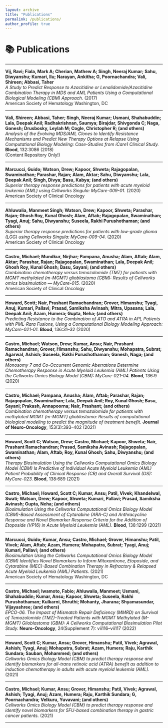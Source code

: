```yaml
---
layout: archive
title: "Publications"
permalink: /publications/
author_profile: true
---
```


# 📚 Publications

---

**Vij, Ravi; Fiala, Mark A; Cherian, Mathew A; Singh, Neeraj Kumar; Sahu, Diwyanshu; Kumari, Ilu; Narayan, Ankitha; G, Poornachandra; Vali, Shireen; Abbasi, Taher**  
*A Study to Predict Response to Azacitidine or Lenalidomide/Azacitidine Combination Therapy in MDS and AML Patients Using a Computational Biological Modeling (CBM) Approach.* (2017)  
American Society of Hematology Washington, DC

---

**Vali, Shireen; Abbasi, Taher; Singh, Neeraj Kumar; Usmani, Shahabuddin; Lala, Deepak Anil; Radhakrishnan, Saumya; Birajdar, Shivgonda C; Naga, Ganesh; Drusbosky, Leylah M; Cogle, Christopher R; (and others)**  
*Analysis of the Evolving MDS/AML Clones to Identify Resistance Mechanisms and Predict New Therapy Options at Relapse Using Computational Biology Modeling: Case-Studies from iCare1 Clinical Study.* **Blood**, 132:3086 (2018)  
(Content Repository Only!)

---

**Marcucci, Guido; Watson, Drew; Kapoor, Shweta; Rajagopalan, Swaminathan; Parashar, Rajan; Alam, Aktar; Sahu, Diwyanshu; Lala, Deepak Anil; Singh, Divya; Basu, Kabya; (and others)**  
*Superior therapy response predictions for patients with acute myeloid leukemia (AML) using Cellworks Singula: MyCare-009-01.* (2020)  
American Society of Clinical Oncology

---

**Ahluwalia, Manmeet Singh; Watson, Drew; Kapoor, Shweta; Parashar, Rajan; Ghosh Roy, Kunal Ghosh; Alam, Aftab; Rajagopalan, Swaminathan; Tyagi, Anuj; Sahu, Diwyanshu; Suseela, Rakhi Purushothaman; (and others)**  
*Superior therapy response predictions for patients with low-grade glioma (LGG) using Cellworks Singula: MyCare-009-04.* (2020)  
American Society of Clinical Oncology

---

**Castro, Michael; Mundkur, Nirjhar; Pampana, Anusha; Alam, Aftab; Alam, Aktar; Parashar, Rajan; Rajagopalan, Swaminathan; Lala, Deepak Anil; Ghosh Roy, Kunal Ghosh; Basu, Sayani; (and others)**  
*Combination chemotherapy versus temozolomide (TMZ) for patients with MGMT methylated (m-MGMT) glioblastoma (GBM): Results of Cellworks omics biosimulation — MyCare-015.* (2020)  
American Society of Clinical Oncology

---

**Howard, Scott; Nair, Prashant Ramachandran; Grover, Himanshu; Tyagi, Anuj; Kumari, Pallavi; Prasad, Samiksha Avinash; Mitra, Upasana; Lala, Deepak Anil; Azam, Humera; Gupta, Neha; (and others)**  
*Predicting Resistance to the Combination of ATO and ATRA in APL Patients with PML-Rara Fusions, Using a Computational Biology Modeling Approach: MyCare-021-01.* **Blood**, 136:31–32 (2020)

---

**Castro, Michael; Watson, Drew; Kumar, Ansu; Nair, Prashant Ramachandran; Grover, Himanshu; Sahu, Diwyanshu; Mohapatra, Subrat; Agarwal, Ashish; Suseela, Rakhi Purushothaman; Ganesh, Naga; (and others)**  
*Monosomy 7 and Co-Occurrent Genomic Aberrations Determine Chemotherapy Response in Acute Myeloid Leukemia (AML) Patients Using the Cellworks Omics Biology Model (CBM): MyCare-021-04.* **Blood**, 136:9 (2020)

---

**Castro, Michael; Pampana, Anusha; Alam, Aftab; Parashar, Rajan; Rajagopalan, Swaminathan; Lala, Deepak Anil; Roy, Kunal Ghosh; Basu, Sayani; Prakash, Annapoorna; Nair, Prashant; (and others)**  
*Combination chemotherapy versus temozolomide for patients with methylated MGMT (m-MGMT) glioblastoma: Results of computational biological modeling to predict the magnitude of treatment benefit.* **Journal of Neuro-Oncology**, 153(3):393–402 (2021)

---

**Howard, Scott C; Watson, Drew; Castro, Michael; Kapoor, Shweta; Nair, Prashant Ramachandran; Prasad, Samiksha Avinash; Rajagopalan, Swaminathan; Alam, Aftab; Roy, Kunal Ghosh; Sahu, Diwyanshu; (and others)**  
*Therapy Biosimulation Using the Cellworks Computational Omics Biology Model (CBM) Is Predictive of Individual Acute Myeloid Leukemia (AML) Patient Probability of Clinical Response (CR) and Overall Survival (OS): MyCare-023.* **Blood**, 138:689 (2021)

---

**Castro, Michael; Howard, Scott C; Kumar, Ansu; Patil, Vivek; Khandelwal, Swati; Watson, Drew; Kapoor, Shweta; Kumari, Pallavi; Prasad, Samiksha Avinash; Gupta, Neha; (and others)**  
*Biosimulation Using the Cellworks Computational Omics Biology Model (CBM)-Based Assessment of Cytarabine (ARA-C) and Anthracycline Response and Novel Biomarker Response Criteria for the Addition of Etoposide (VP16) in Acute Myeloid Leukemia (AML).* **Blood**, 138:1299 (2021)

---

**Marcucci, Guido; Kumar, Ansu; Castro, Michael; Grover, Himanshu; Patil, Vivek; Alam, Aftab; Azam, Humera; Mohapatra, Subrat; Tyagi, Anuj; Kumari, Pallavi; (and others)**  
*Biosimulation Using the Cellworks Computational Omics Biology Model (CBM) Identifies Novel Biomarkers to Inform Mitoxantrone, Etoposide, and Cytarabine (MEC)-Based Combination Therapy in Refractory & Relapsed Acute Myeloid Leukemia (AML) Patients.* (2021)  
American Society of Hematology Washington, DC

---

**Castro, Michael; Iwamoto, Fabio; Ahluwalia, Manmeet; Usmani, Shahabuddin; Kumar, Ansu; Kapoor, Shweta; Suseela, Rakhi Purushothaman; Kulkarni, Shruthi; Mohanty, Jharana; Shyamasundar, Vijayashree; (and others)**  
*EPCO-06. The Impact of Mismatch Repair Deficiency (MMRD) on Survival of Temozolomide (TMZ)-Treated Patients with MGMT Methylated (M-MGMT) Glioblastoma (GBM): A Cellworks Computational Biosimulation Pilot Study.* **Neuro-Oncology**, 24(Supplement 7): vii116–vii117 (2022)

---

**Howard, Scott C; Kumar, Ansu; Grover, Himanshu; Patil, Vivek; Agrawal, Ashish; Tyagi, Anuj; Mohapatra, Subrat; Azam, Humera; Raju, Karthik Sundara; Sauban, Mohammed; (and others)**  
*Cellworks Omics Biology Model (CBM) to predict therapy response and identify biomarkers for all-trans retinoic acid (ATRA) benefit as addition to induction chemotherapy in adults with acute myeloid leukemia (AML).* (2021)

---

**Castro, Michael; Kumar, Ansu; Grover, Himanshu; Patil, Vivek; Agrawal, Ashish; Tyagi, Anuj; Azam, Humera; Raju, Karthik Sundara; G, Poornachandra; Velkuru, Yuvavani; (and others)**  
*Cellworks Omics Biology Model (CBM) to predict therapy response and identify novel biomarkers for 5FU-based combination therapy in gastric cancer patients.* (2021)

---

